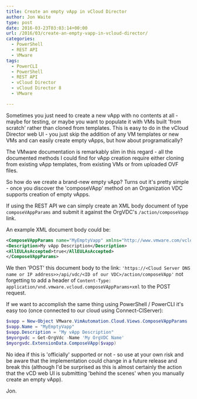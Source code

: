```yaml
---
title: Create an empty vApp in vCloud Director
author: Jon Waite
type: post
date: 2016-03-23T03:03:14+00:00
url: /2016/03/create-an-empty-vapp-in-vcloud-director/
categories:
  - PowerShell
  - REST API
  - VMware
tags:
  - PowerCLI
  - PowerShell
  - REST API
  - vCloud Director
  - vCloud Director 8
  - VMware

---
```

Sometimes you just need to create a new vApp with no contents at all - maybe for testing, or maybe you want to populate it with VMs built 'from scratch' rather than cloned from templates. This is easy to do in the vCloud Director web UI - you just skip the addition of any VM templates or new VMs and can easily create empty vApps, but how about programatically?

The VMware documentation is remarkably slim in this regard - all the documented methods I could find for vApp creation require either cloning from existing vApp templates, from existing VMs or from uploaded OVF files.

So how do we create a brand-new empty vApp? Turns out it's pretty simple - once you discover the 'composeVApp' method on an Organization VDC supports creation of empty vApps.

If using the REST API we can simply create an XML body document of type `composeVAppParams` and submit it against the OrgVDC's `/action/composeVapp` link.

An example XML document body could be:

```xml
<ComposeVAppParams name="MyEmptyVapp" xmlns="http://www.vmware.com/vcloud/v1.5" xmlns:ovf="http://schemas.dmtf.org/ovf/envelope/1">
<Description>My vApp Description</Description>
<AllEULAsAccepted>true</AllEULAsAccepted>
</ComposeVAppParams>
```

We then 'POST' this document body to the link: `'https://<Cloud Server DNS name or IP address>>/api/vdc/<ID of our VDC>/action/composeVApp'` not forgetting to add a header of `Content-Type: application/vnd.vmware.vcloud.composeVAppParams+xml` to the POST request.

If we want to accomplish the same thing using PowerShell / PowerCLI it's easy too (once connected to our cloud using Connect-CIServer):

```powershell
$vapp = New-Object VMware.VimAutomation.Cloud.Views.ComposeVAppParams
$vapp.Name = "MyEmptyVapp"
$vapp.Description = "My vApp Description"
$myorgvdc = Get-OrgVdc -Name 'My OrgVDC Name'
$myorgvdc.ExtensionData.ComposeVApp($vapp)
```

No idea if this is 'officially' supported or not - so use at your own risk and be aware that the implementation could change in a future release and break this (although I'd be surprised as this is almost certainly the action that the vCD web UI is submitting 'behind the scenes' when you manually create an empty vApp).

Jon.